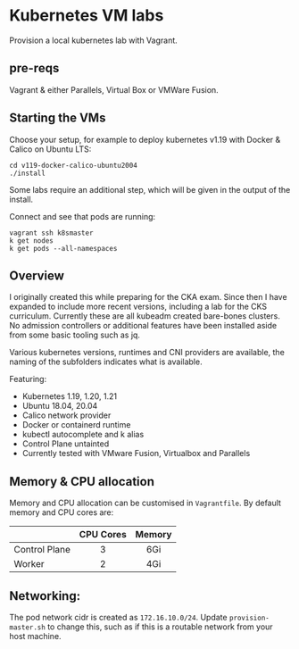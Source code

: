 # Kubernetes VM labs

Provision a local kubernetes lab with Vagrant.

## pre-reqs

Vagrant & either Parallels, Virtual Box or VMWare Fusion.

## Starting the VMs

Choose your setup, for example to deploy kubernetes v1.19 with Docker & Calico on Ubuntu LTS:

```
cd v119-docker-calico-ubuntu2004
./install
```

Some labs require an additional step, which will be given in the output of the install.

Connect and see that pods are running:

```
vagrant ssh k8smaster
k get nodes
k get pods --all-namespaces
```

## Overview

I originally created this while preparing for the CKA exam. Since then I have expanded to include more recent versions, including a lab for the CKS curriculum. Currently these are all kubeadm created bare-bones clusters. No admission controllers or additional features have been installed aside from some basic tooling such as jq.

Various kubernetes versions, runtimes and CNI providers are available, the naming of the subfolders indicates what is available.

Featuring:

- Kubernetes 1.19, 1.20, 1.21
- Ubuntu 18.04, 20.04
- Calico network provider
- Docker or containerd runtime
- kubectl autocomplete and k alias
- Control Plane untainted
- Currently tested with VMware Fusion, Virtualbox and Parallels

## Memory & CPU allocation

Memory and CPU allocation can be customised in `Vagrantfile`.
By default memory and CPU cores are:

|              | CPU Cores | Memory |
|:---|:---:|:---:|
|Control Plane | 3 | 6Gi |
|Worker        | 2 | 4Gi |

## Networking:

The pod network cidr is created as `172.16.10.0/24`. Update `provision-master.sh` to change this, such as 
if this is a routable network from your host machine.
